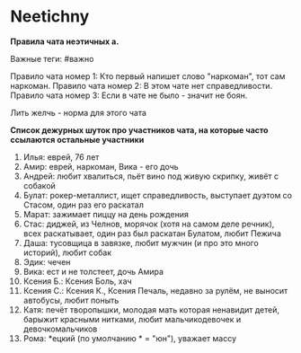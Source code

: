 # Neetichny
**Правила чата неэтичных а.**

Важные теги: #важно

Правило чата номер 1: Кто первый напишет слово "наркоман", тот сам наркоман.
Правило чата номер 2: В этом чате нет справедливости.
Правило чата номер 3: Если в чате не было - значит не боян.

Лить желчь - норма для этого чата

**Список дежурных шуток про участников чата, на которые часто ссылаются остальные участники**
1. Илья: еврей, 76 лет
1. Амир: еврей, наркоман, Вика - его дочь
1. Андрей: любит хвалиться, пьёт вино под живую скрипку, живёт с собакой
1. Булат: рокер-металлист, ищет справедливость, выступает дуэтом со Стасом, один раз его раскатал
1. Марат: зажимает пиццу на день рождения
1. Стас: диджей, из Челнов, морячок (хотя на самом деле речник), всех раскатывает, один раз был раскатан Булатом, любит Пежича
1. Даша: тусовщица в завязке, любит мужчин (и про это много историй), любит собак
1. Эдик: чечен
1. Вика: ест и не толстеет, дочь Амира
1. Ксения Б.: Ксения Боль, хач
1. Ксения С.: Ксения К., Ксения Печаль, недавно за рулём, не выносит автобусы, любит поныть
1. Катя: печёт творопышки, молодая мать которая ненавидит детей, барыжит красными нитками, любит мальчикодевочек и девочкомальчиков
1. Рома: \*ецкий (по умолчанию \* = "юн"), уважает массу
